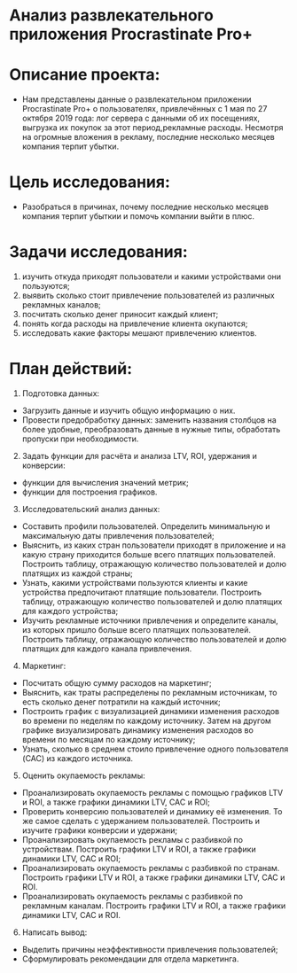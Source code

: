 # Анализ развлекательного приложения Procrastinate Pro+


# Описание проекта:

 - Нам представлены данные о развлекательном приложении Procrastinate Pro+ о пользователях, привлечённых с 1 мая по 27 октября 2019 года: лог сервера с данными об их посещениях, выгрузка их покупок за этот период,рекламные расходы. Несмотря на огромные вложения в рекламу, последние несколько месяцев компания терпит убытки.


# Цель исследования:

 - Разобраться в причинах, почему последние несколько месяцев компания терпит убыткии и помочь компании выйти в плюс.


# Задачи исследования:

 1. изучить откуда приходят пользователи и какими устройствами они пользуются;
 2. выявить сколько стоит привлечение пользователей из различных рекламных каналов;
 3. посчитать сколько денег приносит каждый клиент;
 4. понять когда расходы на привлечение клиента окупаются;
 5. исследовать какие факторы мешают привлечению клиентов.
 
 
# План действий:

1. Подготовка данных:

  - Загрузить данные и изучить общую информацию о них.
  - Провести предобработку данных: заменить названия столбцов на более удобные, преобразовать данные в нужные типы, обработать пропуски при необходимости.
  
  
2. Задать функции для расчёта и анализа LTV, ROI, удержания и конверсии:

 - функции для вычисления значений метрик;
 - функции для построения графиков.
 
 
3. Исследовательский анализ данных:

 - Составить профили пользователей. Определить минимальную и максимальную даты привлечения пользователей;
 - Выяснить, из каких стран пользователи приходят в приложение и на какую страну приходится больше всего платящих пользователей. Построить таблицу, отражающую количество пользователей и долю платящих из каждой страны;
 - Узнать, какими устройствами пользуются клиенты и какие устройства предпочитают платящие пользователи. Построить таблицу, отражающую количество пользователей и долю платящих для каждого устройства;
 - Изучить рекламные источники привлечения и определите каналы, из которых пришло больше всего платящих пользователей. Построить таблицу, отражающую количество пользователей и долю платящих для каждого канала привлечения.
 

4. Маркетинг:

 - Посчитать общую сумму расходов на маркетинг;
 - Выяснить, как траты распределены по рекламным источникам, то есть сколько денег потратили на каждый источник;
 - Построить график с визуализацией динамики изменения расходов во времени по неделям по каждому источнику. Затем на другом графике визуализировать динамику изменения расходов во времени по месяцам по каждому источнику;
 - Узнать, сколько в среднем стоило привлечение одного пользователя (CAC) из каждого источника.
 
 
5. Оценить окупаемость рекламы:

 - Проанализировать окупаемость рекламы c помощью графиков LTV и ROI, а также графики динамики LTV, CAC и ROI;
 - Проверить конверсию пользователей и динамику её изменения. То же самое сделать с удержанием пользователей. Построить и изучите графики конверсии и удержани;
 - Проанализировать окупаемость рекламы с разбивкой по устройствам. Построить графики LTV и ROI, а также графики динамики LTV, CAC и ROI;
 - Проанализировать окупаемость рекламы с разбивкой по странам. Построить графики LTV и ROI, а также графики динамики LTV, CAC и ROI.
 - Проанализировать окупаемость рекламы с разбивкой по рекламным каналам. Построить графики LTV и ROI, а также графики динамики LTV, CAC и ROI.


6. Написать вывод:

 - Выделить причины неэффективности привлечения пользователей;
 - Сформулировать рекомендации для отдела маркетинга.

